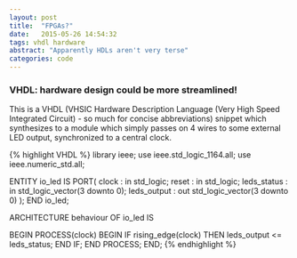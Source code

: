 ```yaml
---
layout: post
title:  "FPGAs?"
date:   2015-05-26 14:54:32
tags: vhdl hardware
abstract: "Apparently HDLs aren't very terse" 
categories: code
---
```


### VHDL: hardware design could be more streamlined!
This is a VHDL (VHSIC Hardware Description Language (Very High Speed Integrated Circuit) - so much for concise abbreviations) snippet which synthesizes to a module which simply passes on 4 wires to some external LED output, synchronized to a central clock.

{% highlight VHDL %}
library ieee;
use ieee.std_logic_1164.all;
use ieee.numeric_std.all;

ENTITY io_led IS
  PORT(
    clock     : in std_logic;
    reset     : in std_logic;
    leds_status : in std_logic_vector(3 downto 0);
    leds_output : out std_logic_vector(3 downto 0)
  );
END io_led;

ARCHITECTURE behaviour OF io_led IS

BEGIN
  PROCESS(clock)
  BEGIN
    IF rising_edge(clock) THEN
      leds_output <= leds_status;
    END IF;
  END PROCESS;
END;
{% endhighlight %}

